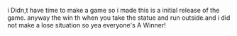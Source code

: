 i Didn,t have time to make a game so i made this  is a initial release of the game. anyway the win th when you take the statue and run outside.and i did not make a lose situation so yea everyone's A Winner!
